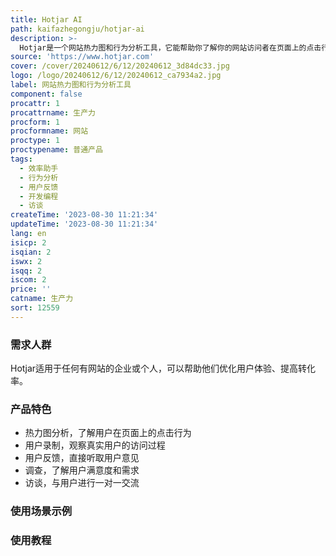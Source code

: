 ```yaml
---
title: Hotjar AI
path: kaifazhegongju/hotjar-ai
description: >-
  Hotjar是一个网站热力图和行为分析工具，它能帮助你了解你的网站访问者在页面上的点击行为、用户意见和离开的原因。它提供了热力图、用户录制、用户反馈、调查和访谈等功能，帮助你优化网站体验并提高转化率。
source: 'https://www.hotjar.com'
cover: /cover/20240612/6/12/20240612_3d84dc33.jpg
logo: /logo/20240612/6/12/20240612_ca7934a2.jpg
label: 网站热力图和行为分析工具
component: false
procattr: 1
procattrname: 生产力
procform: 1
procformname: 网站
proctype: 1
proctypename: 普通产品
tags:
  - 效率助手
  - 行为分析
  - 用户反馈
  - 开发编程
  - 访谈
createTime: '2023-08-30 11:21:34'
updateTime: '2023-08-30 11:21:34'
lang: en
isicp: 2
isqian: 2
iswx: 2
isqq: 2
iscom: 2
price: ''
catname: 生产力
sort: 12559
---
```




### 需求人群
Hotjar适用于任何有网站的企业或个人，可以帮助他们优化用户体验、提高转化率。

### 产品特色
- 热力图分析，了解用户在页面上的点击行为
- 用户录制，观察真实用户的访问过程
- 用户反馈，直接听取用户意见
- 调查，了解用户满意度和需求
- 访谈，与用户进行一对一交流

### 使用场景示例


### 使用教程


  
